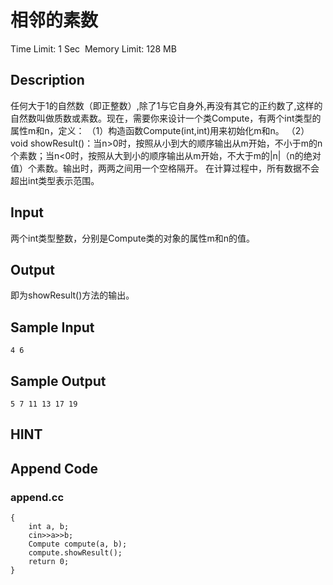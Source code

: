 # 相邻的素数
Time Limit: 1 Sec  Memory Limit: 128 MB


## Description
任何大于1的自然数（即正整数）,除了1与它自身外,再没有其它的正约数了,这样的自然数叫做质数或素数。现在，需要你来设计一个类Compute，有两个int类型的属性m和n，定义：
（1）构造函数Compute(int,int)用来初始化m和n。
（2）void showResult()：当n>0时，按照从小到大的顺序输出从m开始，不小于m的n个素数；当n<0时，按照从大到小的顺序输出从m开始，不大于m的|n|（n的绝对值）个素数。输出时，两两之间用一个空格隔开。
在计算过程中，所有数据不会超出int类型表示范围。

## Input
两个int类型整数，分别是Compute类的对象的属性m和n的值。

## Output
即为showResult()方法的输出。

## Sample Input
```
4 6
```
## Sample Output
```
5 7 11 13 17 19
```

## HINT


## Append Code
### append.cc
```cppint main()
{
    int a, b;
    cin>>a>>b;
    Compute compute(a, b);
    compute.showResult();
    return 0;
}
```
